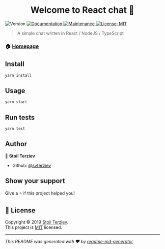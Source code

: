 <h1 align="center">Welcome to React chat 👋</h1>
<p>
  <img alt="Version" src="https://img.shields.io/badge/version-0.1.0-blue.svg?cacheSeconds=2592000" />
  <a href="https://github.com/svterziev/react-chat#readme">
    <img alt="Documentation" src="https://img.shields.io/badge/documentation-yes-brightgreen.svg" target="_blank" />
  </a>
  <a href="https://github.com/svterziev/react-chat/graphs/commit-activity">
    <img alt="Maintenance" src="https://img.shields.io/badge/Maintained%3F-yes-green.svg" target="_blank" />
  </a>
  <a href="https://github.com/svterziev/react-chat/blob/master/LICENSE">
    <img alt="License: MIT" src="https://img.shields.io/badge/License-MIT-yellow.svg" target="_blank" />
  </a>
</p>

> A simple chat written in React / NodeJS / TypeScript

### 🏠 [Homepage](https://github.com/svterziev/react-chat)

## Install

```sh
yarn install
```

## Usage

```sh
yarn start
```

## Run tests

```sh
yarn test
```

## Author

👤 **Stoil Terziev**

* Github: [@svterziev](https://github.com/svterziev)

## Show your support

Give a ⭐️ if this project helped you!

## 📝 License

Copyright © 2019 [Stoil Terziev](https://github.com/svterziev).<br />
This project is [MIT](https://github.com/svterziev/react-chat/blob/master/LICENSE) licensed.

***
_This README was generated with ❤️ by [readme-md-generator](https://github.com/kefranabg/readme-md-generator)_